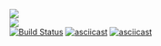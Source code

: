 <a href="https://codeclimate.com/github/Vadimusss/project-lvl1-s400/maintainability"><img src="https://api.codeclimate.com/v1/badges/260c7b8fe3b058a677e2/maintainability" /></a><br>
<a href="https://codeclimate.com/github/Vadimusss/project-lvl1-s400/test_coverage"><img src="https://api.codeclimate.com/v1/badges/260c7b8fe3b058a677e2/test_coverage" /></a><br>
[![Build Status](https://travis-ci.com/Vadimusss/project-lvl1-s400.svg?branch=master)](https://travis-ci.com/Vadimusss/project-lvl1-s400)
[![asciicast](https://asciinema.org/a/218324.svg)](https://asciinema.org/a/218324)
[![asciicast](https://asciinema.org/a/qOj2TbAxNeYEFWksYb5SbN3SC.svg)](https://asciinema.org/a/qOj2TbAxNeYEFWksYb5SbN3SC)
